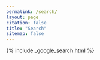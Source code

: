 ```yaml
---
permalink: /search/
layout: page
citation: false
title: "Search"
sitemap: false
---
```


{% include _google_search.html %}
